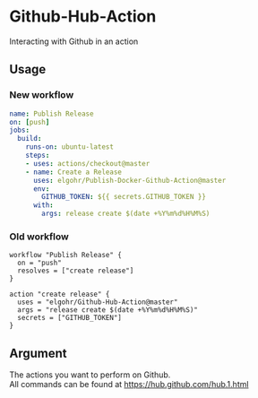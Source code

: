 # Github-Hub-Action
Interacting with Github in an action

## Usage

### New workflow
```yaml
name: Publish Release
on: [push]
jobs:
  build:
    runs-on: ubuntu-latest
    steps:
    - uses: actions/checkout@master
    - name: Create a Release
      uses: elgohr/Publish-Docker-Github-Action@master
      env:
        GITHUB_TOKEN: ${{ secrets.GITHUB_TOKEN }}
      with:
        args: release create $(date +%Y%m%d%H%M%S)

```

### Old workflow
```hcl
workflow "Publish Release" {
  on = "push"
  resolves = ["create release"]
}

action "create release" {
  uses = "elgohr/Github-Hub-Action@master"
  args = "release create $(date +%Y%m%d%H%M%S)"
  secrets = ["GITHUB_TOKEN"]
}
```

## Argument

The actions you want to perform on Github.  
All commands can be found at https://hub.github.com/hub.1.html

